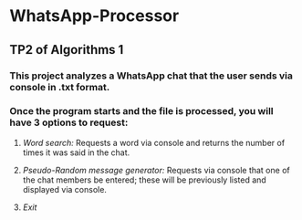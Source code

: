 # WhatsApp-Processor
## TP2 of Algorithms 1 

### This project analyzes a WhatsApp chat that the user sends via console in .txt format.

### Once the program starts and the file is processed, you will have 3 options to request:

 1) *Word search:* Requests a word via console and returns the number of times it was said in the chat.

 2) *Pseudo-Random message generator:* Requests via console that one of the chat members be entered; these will be previously listed and displayed via console.

 3) *Exit*
